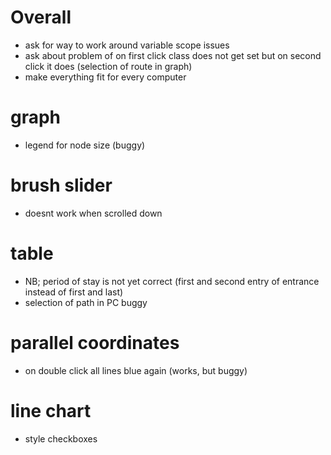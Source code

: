 # Overall
- ask for way to work around variable scope issues
- ask about problem of on first click class does not get set but on second click it does (selection of route in graph)
- make everything fit for every computer

# graph
- legend for node size (buggy)

# brush slider
- doesnt work when scrolled down

# table
- NB; period of stay is not yet correct (first and second entry of entrance instead of first and last)
- selection of path in PC buggy

# parallel coordinates
- on double click all lines blue again (works, but buggy)

# line chart
- style checkboxes
